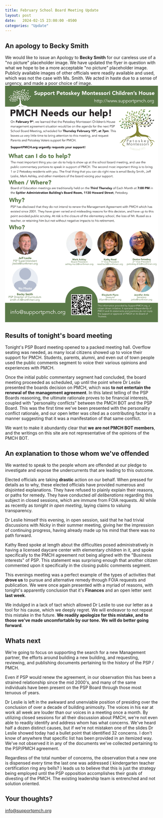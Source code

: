 ```yaml
---
title: February School Board Meeting Update
layout: post
date:   2024-02-15 23:00:00 -0500
categories: "Update"
---
```


## An apology to Becky Smith

We would like to issue an Apology to **Becky Smith** for our careless use of a "no picture" placeholder image. We have updated the flyer in question with what we hope to be a more acceptable "no picture" placeholder image. Publicly available images of other officials were readily available and used, which was not the case with Ms. Smith. We acted in haste due to a sense of urgency, and made a poor choice of image.
![Update Flyer](/assets/images/SupportPMCH_FebBoardMeeting.webp)
## Results of tonight's board meeting

Tonight's PSP Board meeting opened to a packed meeting hall. Overflow seating was needed, as many local citizens showed up to voice their support for PMCH. Students, parents, alumni, and even out of town people used the public comments segment to voice their various opinions and experiences with PMCH.

Once the initial public commentary segment had concluded, the board meeting proceeded as scheduled, up until the point where Dr Leslie presented the boards decision on PMCH, which was **to not entertain the renewal of the management agreement**. In this latest telling of the PSP Boards reasoning, the ultimate rationale proves to be financial interests, coupled with "personality conflicts" between the PMCH BOT and the PSP Board. This was the first time we've been presented with the personality conflict rationale, and our open letter was cited as a contributing factor in a manner suggesting that it was a manifestation of that same conflict.

We want to make it abundantly clear that **we are not PMCH BOT members**, and the writings on this site are not representative of the opinions of the PMCH BOT.

## An explanation to those whom we've offended

We wanted to speak to the people whom are offended at our pledge to investigate and expose the undercurrents that are leading to this outcome.

Elected officials are taking __drastic__ action on our behalf. When pressed for details as to why, these elected officials have provided numerous and disjointed explanations. They have refused to plainly explain their reasons, or paths for remedy. They have conducted _all deliberations_ regarding this subject in closed sessions, which are immune from FOIA requests. All while as recently as _tonight in open meeting_, laying claims to valuing transparency.

Dr Leslie himself this evening, in open session, said that he had trivial discussions with Nicky in their summer meeting, giving her the impression of continuing progress, having already made up his mind that there was no path forward.

Kathy Reed spoke at length about the difficulties posed administratively in having a licensed daycare center with elementary children in it, and spoke specifically to the PMCH agreement not being aligned with the "Business interests" of PSP. This statement was surprising enough that another citizen commented upon it specifically in the closing public comments segment.

This evenings meeting was a perfect example of the types of activities that **drove us** to pursue and alternative remedy through FOIA requests and publication. We were once again presented with a myriad of reasons, with tonight's apparently conclusion that it's **Finances** and an open letter sent **last week**.

We indulged in a lack of tact which allowed Dr Leslie to use our letter as a tool for his cause, which we deeply regret. We will endeavor to not repeat this mistake in the future. **We readily apologize for this mistake, and to those we've made uncomfortable by our tone. We will do better going forward**.

## Whats next

We're going to focus on supporting the search for a new Management partner, the efforts around building a new building, and requesting, reviewing, and publishing documents pertaining to the history of the PSP / PMCH.

Even if PSP would renew the agreement, in our observation this has been a strained relationship since the mid 2000's, and many of the same individuals have been present on the PSP Board through those most tenuous of years.

Dr Leslie is left in the awkward and unenviable position of presiding over the conclusion of over a decade of building animosity. The voices in his ear at work all week are louder than our voices in a meeting once a month. By utilizing closed sessions for all their discussion about PMCH, we're not even able to readily identify and address whom has what concerns. We've heard half a dozen distinct causes, but if we're not mistaken one of the slides Dr Leslie showed today had a bullet point that identified 32 concerns. I don't know of anywhere that specific list has been provided in an itemized way. We've not observed it in any of the documents we've collected pertaining to the PSP/PMCH agreement.

Regardless of the total number of concerns, the observation that a new one is dispensed every time the last one was addressed ( kindergarten teacher certification ring any bells? ) leads us to believe that this is just the strategy being employed until the PSP opposition accomplishes their goals of divesting of the PMCH. The existing leadership team is entrenched and not solution oriented.

## Your thoughts?
[info@supportpmch.org](mailto:info@supportpmch.org)